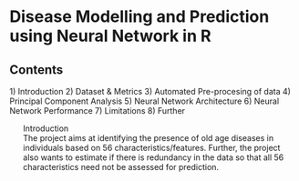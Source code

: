 <h1>Disease Modelling and Prediction using Neural Network in R</h1>
<h2>Contents</h2>
1) Introduction
2) Dataset & Metrics
3) Automated Pre-procesing of data
4) Principal Component Analysis
5) Neural Network Architecture
6) Neural Network Performance
7) Limitations
8) Further 
<ol
<h2> Introduction </h2>
<br>
The project aims at identifying the presence of old age diseases in individuals based on 56 characteristics/features. Further, the project also wants to estimate if there is redundancy in the data so that all 56 characteristics need not be assessed for prediction.



